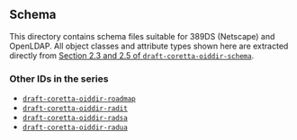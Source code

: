 ## Schema

This directory contains schema files suitable for 389DS (Netscape) and OpenLDAP. All object classes and attribute types shown here are extracted directly from [Section 2.3 and 2.5 of `draft-coretta-oiddir-schema`](https://datatracker.ietf.org/doc/html/draft-coretta-oiddir-schema).

### Other IDs in the series

 - [`draft-coretta-oiddir-roadmap`](https://datatracker.ietf.org/doc/html/draft-coretta-oiddir-roadmap)
 - [`draft-coretta-oiddir-radit`](https://datatracker.ietf.org/doc/html/draft-coretta-oiddir-radit)
 - [`draft-coretta-oiddir-radsa`](https://datatracker.ietf.org/doc/html/draft-coretta-oiddir-radsa)
 - [`draft-coretta-oiddir-radua`](https://datatracker.ietf.org/doc/html/draft-coretta-oiddir-radua)
